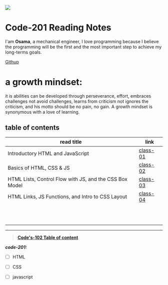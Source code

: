 ![](https://encrypted-tbn0.gstatic.com/images?q=tbn:ANd9GcSW-lMUYdEvfBWEKSmB60djU_4GPHtAa5X9Aw&usqp=CAU)

# Code-201 Reading Notes

I'am **Osama**, a mechanical engineer, I love programming because I believe the programming will be the first and the most important step to achieve my long-terms goals.

[Githup](https://github.com/Osama10kh)  

# a growth mindset:
it is abilities can be developed through perseverance, effort, embraces challenges not avoid challenges, learns from criticism not ignores the criticism, and his motto should be no pain, no gain. 
A growth mindset is synonymous with a love of learning.



## table of contents ##


|read title|link|
|-------|-----------------------------------------    | 
|Introductory HTML and JavaScript|[class-01](class-01)|
|Basics of HTML, CSS & JS        |[class-02](class-02)|
|HTML Lists, Control Flow with JS, and the CSS Box Model|[class-03](class-03)|
|HTML Links, JS Functions, and Intro to CSS Layout|[class-04](class-04)| 
|                         |[]()|
|                         |[]()|
|                         |[]()|
|                         |                        |
|                         |                        |
|                         |                        |
|                         |                        |
|                         |                        |
|                         |                        |
|                         |                        |
|                         |                        |
----------------------------------------------------

 >**[Code's-102 Table of content](Code-102/table-102)**

***code-201:***
- [ ] HTML
- [ ] CSS
- [ ] javascript




 



